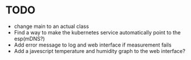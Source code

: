 # TODO
 * change main to an actual class
 * Find a way to make the kubernetes service automatically point to the esp(mDNS?)
 * Add error message to log and web interface if measurement fails
 * Add a javescript temperature and humidity graph to the web interface?
